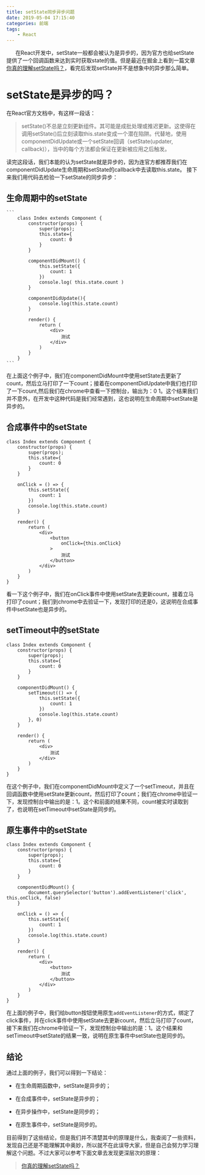 ```yaml
---
title: setState同步异步问题
date: 2019-05-04 17:15:40
categories: 前端
tags:
    - React
---
```

&nbsp;&nbsp;&nbsp;&nbsp;&nbsp;&nbsp;在React开发中，setState一般都会被认为是异步的，因为官方也给setState提供了一个回调函数来达到实时获取state的值。但是最近在掘金上看到一篇文章[你真的理解setState吗？](https://juejin.im/post/5b45c57c51882519790c7441)，看完后发现setState并不是想象中的异步那么简单。

# setState是异步的吗？
在React官方文档中，有这样一段话：
>setState()不总是立刻更新组件。其可能是成批处理或推迟更新。这使得在调用setState()后立刻读取this.state变成一个潜在陷阱。代替地，使用componentDidUpdate或一个setState回调（setState(updater, callback)），当中的每个方法都会保证在更新被应用之后触发。

读完这段话，我们本能的认为setState就是异步的，因为连官方都推荐我们在componentDidUpdate生命周期和setState的callback中去读取this.state。
接下来我们用代码去检验一下setState的同步异步：
## 生命周期中的setState
    ```
        class Index extends Component {
            constructor(props) {
                super(props);
                this.state={
                    count: 0
                }
            }

            componentDidMount() {
                this.setState({
                    count: 1
                })
                console.log( this.state.count )
            }

            componentDidUpdate(){
                console.log(this.state.count)
            }
            
            render() {
                return (
                    <div>
                        测试
                    </div>
                )
            }
        }
    ```
在上面这个例子中，我们在componentDidMount中使用setState去更新了count，然后立马打印了一下count；接着在componentDidUpdate中我们也打印了一下count,然后我们在chrome中查看一下控制台，输出为：0 1。这个结果我们并不意外，在开发中这种代码是我们经常遇到，这也说明在生命周期中setState是异步的。

## 合成事件中的setState
```
class Index extends Component {
    constructor(props) {
        super(props);
        this.state={
            count: 0
        }
    }

    onClick = () => {
        this.setState({
            count: 1
        })
        console.log(this.state.count)
    }

    render() {
        return (
            <div>
                <button
                    onClick={this.onClick}
                >
                    测试
                </button>
            </div>
        )
    }
}

```
看一下这个例子中，我们在onClick事件中使用setState去更新count，接着立马打印了count；我们到chrome中去验证一下，发现打印的还是0，这说明在合成事件中setState也是异步的。

## setTimeout中的setState
```
class Index extends Component {
    constructor(props) {
        super(props);
        this.state={
            count: 0
        }
    }

    componentDidMount() {
        setTimeout(() => {
            this.setState({
                count: 1
            })
            console.log(this.state.count)
        }, 0)
    }

    render() {
        return (
            <div>
                测试
            </div>
        )
    }
}
```
在这个例子中，我们在componentDidMount中定义了一个setTimeout，并且在回调函数中使用setState更新count，然后打印了count；我们在chrome中验证一下，发现控制台中输出的是：1。这个和前面的结果不同，count被实时读取到了，也说明在setTimeout中setState是同步的。

## 原生事件中的setState
```
class Index extends Component {
    constructor(props) {
        super(props);
        this.state={
            count: 0
        }
    }

    componentDidMount() {
        document.querySelector('button').addEventListener('click', this.onClick, false)
    }

    onClick = () => {
        this.setState({
            count: 1
        })
        console.log(this.state.count)
    }

    render() {
        return (
            <div>
                <button>
                    测试
                </button>
            </div>
        )
    }
}
```
在上面的例子中，我们给button按钮使用原生`addEventListener`的方式，绑定了click事件，并在click事件中使用setState去更新count，然后立马打印了count，接下来我们在chrome中验证一下，发现控制台中输出的是：1。这个结果和setTimeout中setState的结果一致，说明在原生事件中setState也是同步的。

## 结论
通过上面的例子，我们可以得到一下结论：
+ 在生命周期函数中，setState是异步的；
- 在合成事件中，setState是异步的；
* 在异步操作中，setState是同步的；
+ 在原生事件中，setState是同步的。

目前得到了这些结论，但是我们并不清楚其中的原理是什么，我查阅了一些资料，发现自己还是不能理解其中奥妙，所以就不在此误导大家，但是自己会努力学习理解这个问题。不过大家可以参考下面文章去发现更深层次的原理：
> [你真的理解setState吗？](https://juejin.im/post/5b45c57c51882519790c7441)